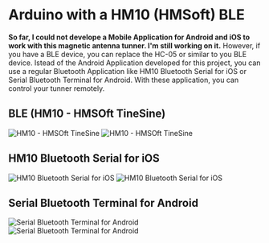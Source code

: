 #  Arduino with  a HM10 (HMSoft) BLE

__So far, I could not develope a Mobile Application for Android and iOS to work with this magnetic antenna tunner. I'm still working on it.__ However, if you have a BLE device,  you can replace the HC-05 or similar to you BLE device. 
Istead of the Android Application developed for this project, you can use a regular Bluetooth Application like HM10 Bluetooth Serial for iOS or Serial Bluetooth Terminal for Android. With these application, you can control your tunner remotely. 


## BLE (HM10 - HMSOft TineSine)

<img src="https://github.com/pu2clr/Magnetic_Loop_Antenna_Tuner/blob/master/images/BT03BLE.png" alt="HM10 - HMSOft TineSine"  class="center" >


<img src="https://github.com/pu2clr/Magnetic_Loop_Antenna_Tuner/blob/master/images/BT04BLE.png" alt="HM10 - HMSOft TineSine" class="center">


## HM10 Bluetooth Serial for iOS 

<img src="https://github.com/pu2clr/Magnetic_Loop_Antenna_Tuner/blob/master/images/BTiOS01.png" alt="HM10 Bluetooth Serial for iOS"  class="center" >


<img src="https://github.com/pu2clr/Magnetic_Loop_Antenna_Tuner/blob/master/images/BTiOS02.png" alt="HM10 Bluetooth Serial for iOS" class="center" >


## Serial Bluetooth Terminal for Android

<img src="https://github.com/pu2clr/Magnetic_Loop_Antenna_Tuner/blob/master/images/BTAndroid01.png" alt="Serial Bluetooth Terminal for Android"  class="center" >


<img src="https://github.com/pu2clr/Magnetic_Loop_Antenna_Tuner/blob/master/images/BTAndroid02.png" alt="Serial Bluetooth Terminal for Android" class="center" >


